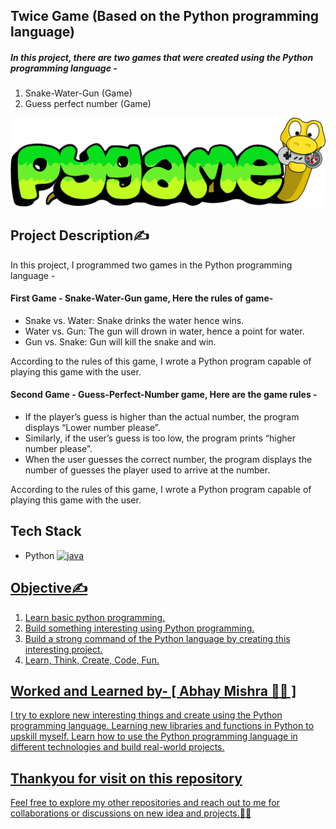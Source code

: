 
## Twice Game (Based on the Python programming language)

##### In this project, there are two games that were created using the Python programming language - 

1. Snake-Water-Gun (Game)
2. Guess perfect number (Game) 

![Standpickup logo](https://github.com/abhaymishra24/Twice-Game.py/blob/main/python%20game%202.png)

## Project Description✍️

In this project, I programmed two games in the Python programming language -

#### First Game - Snake-Water-Gun game, Here the rules of game-
- Snake vs. Water: Snake drinks the water hence wins.
- Water vs. Gun: The gun will drown in water, hence a point for water.
- Gun vs. Snake: Gun will kill the snake and win.

According to the rules of this game, I wrote a Python program capable of playing this game with the user.

#### Second Game - Guess-Perfect-Number game, Here are the game rules -

- If the player’s guess is higher than the actual number, the program displays “Lower number please”.
- Similarly, if the user’s guess is too low, the program prints “higher number please”.
- When the user guesses the correct number, the program displays the number of guesses the player used to arrive at the number.

According to the rules of this game, I wrote a Python program capable of playing this game with the user.

## Tech Stack
- Python <a href="https://www.python.com" target="_blank" rel="noreferrer"> <img src="https://s3.dualstack.us-east-2.amazonaws.com/pythondotorg-assets/media/files/python-logo-only.svg" alt="java" width="20" height="20"/>

## Objective✍️

1. Learn basic python programming.
2. Build something interesting using Python programming.
3. Build a strong command of the Python language by creating this interesting project.
4. Learn, Think, Create, Code, Fun.

## Worked and Learned by- [ Abhay Mishra 🧑‍💻 ]

I try to explore new interesting things and create using the Python programming language. Learning new libraries and functions in Python to upskill myself. Learn how to use the Python programming language in different technologies and build real-world projects.

## Thankyou for visit on this repository

Feel free to explore my other repositories and reach out to me for collaborations or discussions on new idea and projects.🤝😊

